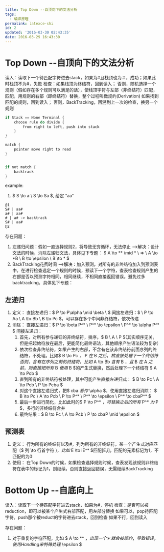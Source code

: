 ```yaml
---
title: Top Down --自顶向下的文法分析
tags:
  - 编译原理
permalink: latexce-shi
id: 2
updated: '2016-03-30 02:43:35'
date: 2016-03-29 16:43:30
---
```


# Top Down --自顶向下的文法分析

读入：读取下一个待匹配字符进去stack，如果为#且栈顶也为＃，成功；如果此时栈顶不为#，失败
检查：如果栈顶为终结符，回到读入；
否则，随机选择一个规则（假如存在多个规则可以满足的话），使栈顶字符与左部（非终结符）匹配，匹配，用规则的右部（即终结符）替换，整个过程叫做规约(Derivation)
	如果找到匹配的规则，回到读入；
	否则，BackTracking，回溯到上一次的检查，换另一个规则

```swift
if Stack == None Terminal {
	choose rule do divide {
		from right to left, push into stack
	}
}

match {
	pointer move right to read
}


if not match {
	backtrack
}

```


example:

1. $ S \to a \\ S \to Sa $, 给定 "aa"

```text
@1
S# | aa#
a# | aa#
# | a# -> backtrack
S# | aa#
@2
```

存在问题： 

1. 左递归问题：假如一直选择规则2，将导致无穷循环，无法停止     -->解决：设计文法的时候，消除左递归文法，具体见下专题：
$ A \to \*\* \mid \* \\ => \\ A \to \*B \\ B \to \epsilon \\ B \to \* $
2. BackTracking花费时间		-->解决：加入预测，对所有的非终结符加入到预测表中，在进行检查选定一个规则的时候，预读下一个字符，查表检查规则产生的右部是否以预测字符相同，相同继续，不相同直接返回错误，避免过多backtracking，具体见下专题：

## 左递归

1. 定义：
	直接左递归：$ P \to P\alpha \mid \beta \\ $
	间接左递归：$ \\ P \to Aa \\ A \to Bb \\ B \to Pc $，可以存在多个中间非终结符，依次传递
2. 消除：
	直接左递归：$ P \to \beta P^\* \\ P^\* \to \epsilon \\ P^\* \to \alpha P^\* $
	间接左递归：
	1. 首先，对所有参与递归的非终结符，排序，$ B \ A \ P $(其实顺序无关，但是把起始符放在最后，更能简化最终语法，其他顺序产生语法较为复杂）
	2. 依次检查非终结符，如果产生的右部，不含有在该非终结符前面序列的终结符，不处理。比如$ B \to Pc $，$ P $在$ B $之后，故直接处理下一个终结符
		否则，含有在序列之前的终结符，比如$ A \to Bb $含有$ B $，且$ B $在$ A $之前，则直接把所有$ B $使用$ B $的产生式替换，然后处理下一个终结符
	$ A \to Pcb  $
	3. 直到所有的非终结符被处理，其中可能产生直接左递归式：
	$ B \to Pc \\ A \to Pcb \\ P \to Pcba $
	4. 对这个直接左递归式，把$ cba $看作$ \alpha $，使用直接左递归消除：
	$ B \to Pc \\ A \to Pcb \\ P \to P^\* \\ P^\* \to \epsilon \\ P^\* \to cbaP^\* $
	5. 最后一步进行简化，比如此时的$ P \to P^\* $，可替换之后的所有$ P^\* $为$ P $，多行的非终结符合并
	6. 最终结果：$ B \to Pc \\ A \to Pcb \\ P \to cbaP \mid \epsilon $

## 预测表

1. 定义：
	行为所有的终结符以及#，列为所有的非终结符。某一个产生式对应匹配（$ 列 \to 行首字符 $)，比如$ E \to iE^\* $匹配[E,i]。匹配的元素标记为1，不匹配的为0
2. 使用：
	在Top Down的时候，如果检查选择规则时候，查表发现该规则非终结符在表中的标记为1，则继续，否则直接返回错误，无需继续BackTracking


# Bottom Up --自底向上

读入：读取下一个待匹配字符进去stack，如果为#，停机
检查：是否可以被reduction，即可以被某个产生式右部匹配，用左部分替换
如果可以，pop待匹配字符，push那个被reduct的字符进去stack，回到检查
如果不行，回到读入

存在问题：
1. 对于重复的字符匹配，比如 $ A \to \*\* $，出现一个＊就会被规约，导致错误。使用Handling来特殊处理$ \epsilon $